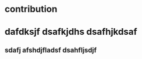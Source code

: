 # contribution
dafdksjf
dsafkjdhs
dsafhjkdsaf
============================

sdafj
afshdjfladsf
dsahfljsdjf
----------------------------
